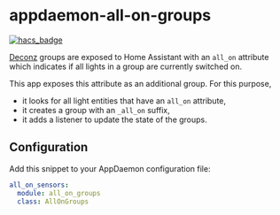 # appdaemon-all-on-groups

[![hacs_badge](https://img.shields.io/badge/HACS-Custom-orange.svg?style=for-the-badge)](https://github.com/custom-components/hacs)

[Deconz](https://github.com/dresden-elektronik/deconz-rest-plugin) groups are exposed to Home Assistant with an 
`all_on` attribute which indicates if all lights in a group
are currently switched on.

This app exposes this attribute as an additional group. For this
purpose, 
- it looks for all light entities that have an `all_on` 
attribute,
- it creates a group with an `_all_on` suffix,
- it adds a listener to update the state of the groups.


## Configuration

Add this snippet to your AppDaemon configuration file:

```yaml
all_on_sensors:
  module: all_on_groups
  class: AllOnGroups
```